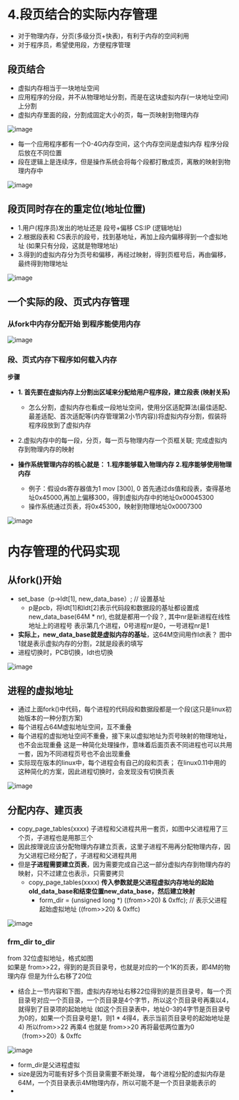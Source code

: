 

# 4.段页结合的实际内存管理

* 对于物理内存，分页(多级分页+快表)，有利于内存的空间利用
* 对于程序员，希望使用段，方便程序管理  

## 段页结合  

* 虚拟内存相当于一块地址空间  
* 应用程序的分段，并不从物理地址分割，而是在这块虚拟内存(一块地址空间)上分割  
* 虚拟内存里面的段，分割成固定大小的页，每一页映射到物理内存

![image](https://user-images.githubusercontent.com/58176267/161668186-49a4f06d-ad8f-4313-a15a-9a376270ce0c.png)

* 每一个应用程序都有一个0-4G内存空间，这个内存空间是虚拟内存  程序分段后放在不同位置  
* 段在逻辑上是连续序，但是操作系统会将每个段都打散成页，离散的映射到物理内存中

![image](https://user-images.githubusercontent.com/58176267/161668764-7b548a09-383d-4537-b38d-ef000b4bbcff.png)

## 段页同时存在的重定位(地址位置)  

* 1.用户(程序员)发出的地址还是  段号+偏移  CS:IP  (逻辑地址)  
* 2.根据段表和 CS表示的段号，找到基地址，再加上段内偏移得到一个虚拟地址 (如果只有分段，这就是物理地址) 
* 3.得到的虚拟内存分为页号和偏移，再经过映射，得到页框号后，再由偏移，最终得到物理地址  

![image](https://user-images.githubusercontent.com/58176267/161670330-7f13e512-2193-4900-a8d9-779ae697e58a.png)



## 一个实际的段、页式内存管理  

### 从fork中内存分配开始  到程序能使用内存  

![image](https://user-images.githubusercontent.com/58176267/161671173-dfc77611-c57d-4c23-80f5-c49352782d3a.png)

### 段、页式内存下程序如何载入内存  

**步骤**
* **1. 首先要在虚拟内存上分割出区域来分配给用户程序段，建立段表 (映射关系)**  
    * 怎么分割，虚拟内存也看成一段地址空间，使用分区适配算法(最佳适配、最差适配、首次适配等(内存管理第2小节内容))将虚拟内存分割，假装将程序段放到了虚拟内存
* 2.虚拟内存中的每一段，分页，每一页与物理内存一个页框关联; 完成虚拟内存到物理内存的映射

* **操作系统管理内存的核心就是： 1.程序能够载入物理内存  2.程序能够使用物理内存**

    * 例子：假设ds寄存器值为1 mov [300], 0  首先通过ds值和段表，查得基地址0x45000,再加上偏移300，得到虚拟内存中的地址0x00045300
    * 操作系统通过页表，将0x45300，映射到物理地址0x0007300
   
![image](https://user-images.githubusercontent.com/58176267/161679251-cdf09a8a-07a0-4c91-991b-05ad63ac0d61.png)

# 内存管理的代码实现  

## 从fork()开始  

* set_base（p->ldt[1], new_data_base）; // 设置基址 
    * p是pcb，将ldt[1]和ldt[2]表示代码段和数据段的基址都设置成new_data_base(64M * nr), 也就是都用一个段？, 其中nr是新进程在线性地址上的进程号  表示第几个进程，0号进程nr是0，一号进程nr是1
* **实际上，new_data_base就是虚拟内存的基址**，这64M空间用作ldt表？  图中1就是表示虚拟内存的分割，2就是段表的填写
* 进程切换时，PCB切换，ldt也切换  

![image](https://user-images.githubusercontent.com/58176267/161682440-30f4ba7b-1c33-4c84-a761-e0ef3a73d1e7.png)

## 进程的虚拟地址  

* 通过上面fork()中代码，每个进程的代码段和数据段都是一个段(这只是linux初始版本的一种分割方案)  
* 每个进程占64M虚拟地址空间，互不重叠  
* 每个进程的虚拟地址空间不重叠，接下来以虚拟地址为页号映射的物理地址，也不会出现重叠    这是一种简化处理操作，意味着后面页表不同进程也可以共用一套，因为不同进程页号也不会出现重叠
* 实际现在版本的linux中，每个进程会有自己的段和页表； 在linux0.11中用的这种简化的方案，因此进程切换时，会发现没有切换页表  
  
  
![image](https://user-images.githubusercontent.com/58176267/161682867-b1ffd8b0-abcc-45da-9cf1-6726fc191368.png)

##  分配内存、建页表  

* copy_page_tables(xxxx)  子进程和父进程共用一套页，如图中父进程用了三个页，子进程也是用那三个  
* 因此按理说应该分配物理内存建立页表，这里子进程不用再分配物理内存，因为父进程已经分配了，子进程和父进程共用  
* 但是**子进程需要建立页表**，因为需要完成自己这一部分虚拟内存到物理内存的映射，只不过建立也表示，只需要拷贝
    * copy_page_tables(xxxx) **传入参数就是父进程虚拟内存地址的起始old_data_base和结束位置new_data_base，然后建立映射**
        * form_dir = (unsigned long *) ((from>>20) & 0xffc);     // 表示父进程起始虚拟地址  ((from>>20) & 0xffc)

![image](https://user-images.githubusercontent.com/58176267/161690781-dba5df7a-103c-4cff-9e93-12281fd8dec0.png)



### frm_dir  to_dir  

from  32位虚拟地址，格式如图  
如果是 from>>22，得到的是页目录号，也就是对应的一个1K的页表，即4M的物理内存  但是为什么右移了20位  

* 结合上一节内容和下图，虚拟内存地址右移22位得到的是页目录号，每一个页目录号对应一个页目录，一个页目录是4个字节，所以这个页目录号再乘以4，就得到了目录项的起始地址  (如这个页目录表中，地址0-3的4字节是页目录号为0的，如果一个页目录号是1，则1 * 4得4，表示当前页目录号的起始地址是4)  所以from>>22 再乘4 也就是 from>>20 再将最低两位置为0 （from>>20）& 0xffc

![image](https://user-images.githubusercontent.com/58176267/161686464-9d6344f5-d621-406a-9a96-dcaf2a714e9b.png)

* form_dir是父进程虚拟  
* size是因为可能有好多个页目录需要不断处理， 每个进程分配的虚拟内存是64M，一个页目录表示4M物理内存，所以可能不是一个页目录能表示的  
* 













